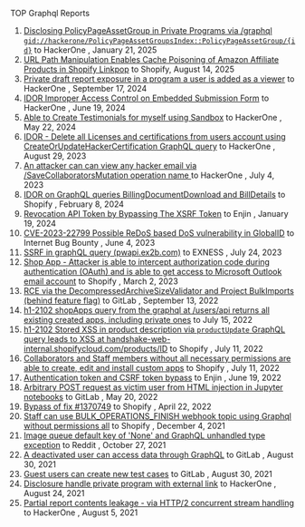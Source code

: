 TOP Graphql Reports

1. [Disclosing PolicyPageAssetGroup in Private Programs via /graphql `gid://hackerone/PolicyPageAssetGroupsIndex::PolicyPageAssetGroup/{id}`](https://hackerone.com/reports/1618347) to HackerOne , January 21, 2025
2. [URL Path Manipulation Enables Cache Poisoning of Amazon Affiliate Products in Shopify Linkpop](https://hackerone.com/reports/1848940) to Shopify, August 14, 2025
3. [Private draft report exposure in a program a user is added as a viewer](https://hackerone.com/reports/2552205) to HackerOne , September 17, 2024
4. [IDOR Improper Access Control on Embedded Submission Form](https://hackerone.com/reports/2483666) to HackerOne , June 19, 2024
5. [Able to Create Testimonials for myself using Sandbox](https://hackerone.com/reports/2490953) to HackerOne , May 22, 2024
6. [IDOR - Delete all Licenses and certifications from users account using CreateOrUpdateHackerCertification GraphQL query](https://hackerone.com/reports/2122671) to HackerOne , August 29, 2023
7. [An attacker can can view any hacker email via /SaveCollaboratorsMutation operation name ](https://hackerone.com/reports/2032716) to HackerOne , July 4, 2023
8. [IDOR on GraphQL queries BillingDocumentDownload and BillDetails](https://hackerone.com/reports/2207248) to Shopify , February 8, 2024
9. [Revocation API Token by Bypassing The XSRF Token](https://hackerone.com/reports/2312217) to Enjin , January 19, 2024
10. [CVE-2023-22799 Possible ReDoS based DoS vulnerability in GlobalID](https://hackerone.com/reports/2012135) to Internet Bug Bounty , June 4, 2023
11. [SSRF in graphQL query (pwapi.ex2b.com)](https://hackerone.com/reports/1864188) to EXNESS , July 24, 2023
12. [Shop App - Attacker is able to intercept authorization code during authentication (OAuth) and is able to get access to Microsoft Outlook email account](https://hackerone.com/reports/1700734) to Shopify , March 2, 2023
13. [RCE via the DecompressedArchiveSizeValidator and Project BulkImports (behind feature flag)](https://hackerone.com/reports/1609965) to GitLab , September 13, 2022
14. [h1-2102 shopApps query from the graphql at /users/api returns all existing created apps, including private ones](https://hackerone.com/reports/1085332) to  July 15, 2022
15. [h1-2102 Stored XSS in product description via `productUpdate` GraphQL query leads to XSS at handshake-web-internal.shopifycloud.com/products/ID](https://hackerone.com/reports/1085546) to Shopify , July 11, 2022
16. [Collaborators and Staff members without all necessary permissions are able to create, edit and install custom apps](https://hackerone.com/reports/1555502) to Shopify , July 11, 2022
17. [Authentication token and CSRF token bypass](https://hackerone.com/reports/998457) to Enjin , June 19, 2022
18. [Arbitrary POST request as victim user from HTML injection in Jupyter notebooks](https://hackerone.com/reports/1409788) to GitLab , May 20, 2022
19. [Bypass of fix #1370749](https://hackerone.com/reports/1489077) to Shopify , April 22, 2022
20. [Staff can use BULK_OPERATIONS_FINISH webhook topic using Graphql without permissions all](https://hackerone.com/reports/1350095) to Shopify , December 4, 2021
21. [Image queue default key of 'None' and GraphQL unhandled type exception](https://hackerone.com/reports/996041) to Reddit , October 27, 2021
22. [A deactivated user can access data through GraphQL](https://hackerone.com/reports/1192460) to GitLab , August 30, 2021
23. [Guest users can create new test cases](https://hackerone.com/reports/1113289) to GitLab , August 30, 2021
24. [Disclosure handle private program with external link](https://hackerone.com/reports/1276992) to HackerOne , August 24, 2021
25. [Partial report contents leakage - via HTTP/2 concurrent stream handling](https://hackerone.com/reports/493176) to HackerOne , August 5, 2021

 
